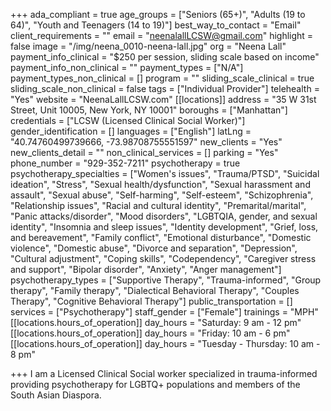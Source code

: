+++
ada_compliant = true
age_groups = ["Seniors (65+)", "Adults (19 to 64)", "Youth and Teenagers (14 to 19)"]
best_way_to_contact = "Email"
client_requirements = ""
email = "neenalallLCSW@gmail.com"
highlight = false
image = "/img/neena_0010-neena-lall.jpg"
org = "Neena Lall"
payment_info_clinical = "$250 per session, sliding scale based on income"
payment_info_non_clinical = ""
payment_types = ["N/A"]
payment_types_non_clinical = []
program = ""
sliding_scale_clinical = true
sliding_scale_non_clinical = false
tags = ["Individual Provider"]
telehealth = "Yes"
website = "NeenaLallLCSW.com"
[[locations]]
address = "35 W 31st Street, Unit 10005, New York, NY 10001"
boroughs = ["Manhattan"]
credentials = ["LCSW (Licensed Clinical Social Worker)"]
gender_identification = []
languages = ["English"]
latLng = "40.74760499739666, -73.98708755551597"
new_clients = "Yes"
new_clients_detail = ""
non_clinical_services = []
parking = "Yes"
phone_number = "929-352-7211"
psychotherapy = true
psychotherapy_specialties = ["Women's issues", "Trauma/PTSD", "Suicidal ideation", "Stress", "Sexual health/dysfunction", "Sexual harassment and assault", "Sexual abuse", "Self-harming", "Self-esteem", "Schizophrenia", "Relationship issues", "Racial and cultural identity", "Premarital/marital", "Panic attacks/disorder", "Mood disorders", "LGBTQIA, gender, and sexual identity", "Insomnia and sleep issues", "Identity development", "Grief, loss, and bereavement", "Family conflict", "Emotional disturbance", "Domestic violence", "Domestic abuse", "Divorce and separation", "Depression", "Cultural adjustment", "Coping skills", "Codependency", "Caregiver stress and support", "Bipolar disorder", "Anxiety", "Anger management"]
psychotherapy_types = ["Supportive Therapy", "Trauma-informed", "Group therapy", "Family therapy", "Dialectical Behavioral Therapy", "Couples Therapy", "Cognitive Behavioral Therapy"]
public_transportation = []
services = ["Psychotherapy"]
staff_gender = ["Female"]
trainings = "MPH"
[[locations.hours_of_operation]]
day_hours = "Saturday: 9 am - 12 pm"
[[locations.hours_of_operation]]
day_hours = "Friday: 10 am - 6 pm"
[[locations.hours_of_operation]]
day_hours = "Tuesday - Thursday: 10 am - 8 pm"

+++
I am a Licensed Clinical Social worker specialized in trauma-informed providing psychotherapy for LGBTQ+ populations and members of the South Asian Diaspora.